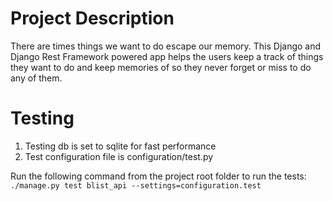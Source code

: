 # Project Description
There are times things we want to do escape our memory. This Django and Django Rest Framework powered app helps the users keep a track of things they want to do and keep memories of so they never forget or miss to do any of them.

# Testing
1. Testing db is set to sqlite for fast performance
2. Test configuration file is configuration/test.py

Run the following command from the project root folder to run the tests:
`./manage.py test blist_api --settings=configuration.test`
